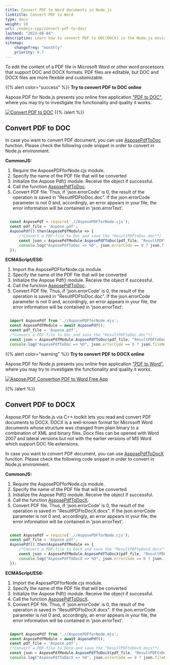 ```yaml
---
title: Convert PDF to Word documents in Node.js
linktitle: Convert PDF to Word
type: docs
weight: 10
url: /nodejs-cpp/convert-pdf-to-doc/
lastmod: "2023-08-04"
description: Learn how to convert PDF to DOC(DOCX) in the Node.js environment.
sitemap:
    changefreq: "monthly"
    priority: 0.7
---
```


To edit the content of a PDF file in Microsoft Word or other word processors that support DOC and DOCX formats. PDF files are editable, but DOC and DOCX files are more flexible and customizable.

{{% alert color="success" %}}
**Try to convert PDF to DOC online**

Aspose.PDF for Node.js presents you online free application ["PDF to DOC"](https://products.aspose.app/pdf/conversion/pdf-to-doc), where you may try to investigate the functionality and quality it works.

[![Convert PDF to DOC](/pdf/nodejs-cpp/images/pdf_to_word.png)](https://products.aspose.app/pdf/conversion/pdf-to-doc)
{{% /alert %}}

## Convert PDF to DOC

In case you want to convert PDF document, you can use [AsposePdfToDoc](https://reference.aspose.com/pdf/nodejs-cpp/convert/asposepdftodoc/) function. 
Please check the following code snippet in order to convert in Node.js environment.

**CommonJS:**

1. Require the AsposePDFforNode.сjs module.
1. Specify the name of the PDF file that will be converted
1. Initialize the Aspose Pdf() module. Receive the object if successful.
1. Call the function [AsposePdfToDoc](https://reference.aspose.com/pdf/nodejs-cpp/convert/asposepdftodoc/).
1. Convert PDF file. Thus, if 'json.errorCode' is 0, the result of the operation is saved in "ResultPDFtoDoc.doc". If the json.errorCode parameter is not 0 and, accordingly, an error appears in your file, the error information will be contained in 'json.errorText'.

```cjs

  const AsposePdf = require('.//AsposePDFforNode.cjs');
  const pdf_file = 'Aspose.pdf';
  AsposePdf().then(AsposePdfModule => {
      /*Convert a PDF-file to Doc and save the "ResultPDFtoDoc.doc"*/
      const json = AsposePdfModule.AsposePdfToDoc(pdf_file, "ResultPDFtoDoc.doc");
      console.log("AsposePdfToDoc => %O", json.errorCode == 0 ? json.fileNameResult : json.errorText);
  });
```

**ECMAScript/ES6:**

1. Import the AsposePDFforNode.сjs module.
1. Specify the name of the PDF file that will be converted
1. Initialize the Aspose Pdf() module. Receive the object if successful.
1. Call the function [AsposePdfToDoc](https://reference.aspose.com/pdf/nodejs-cpp/convert/asposepdftodoc/).
1. Convert PDF file. Thus, if 'json.errorCode' is 0, the result of the operation is saved in "ResultPDFtoDoc.doc". If the json.errorCode parameter is not 0 and, accordingly, an error appears in your file, the error information will be contained in 'json.errorText'.

```mjs

  import AsposePdf from './/AsposePDFforNode.mjs';
  const AsposePdfModule = await AsposePdf();
  const pdf_file = 'Aspose.pdf';
  /*Convert a PDF-file to Doc and save the "ResultPDFtoDoc.doc"*/
  const json = AsposePdfModule.AsposePdfToDoc(pdf_file, "ResultPDFtoDoc.doc");
  console.log("AsposePdfToDoc => %O", json.errorCode == 0 ? json.fileNameResult : json.errorText);
```

{{% alert color="warning" %}}
**Try to convert PDF to DOCX online**

Aspose.PDF for Node.js presents you online free application ["PDF to Word"](https://products.aspose.app/pdf/conversion/pdf-to-docx), where you may try to investigate the functionality and quality it works.

[![Aspose.PDF Convertion PDF to Word Free App](/pdf/nodejs-cpp/images/pdf_to_word.png)](https://products.aspose.app/pdf/conversion/pdf-to-docx)

{{% /alert %}}

## Convert PDF to DOCX

Aspose.PDF for Node.js via C++ toolkit lets you read and convert PDF documents to DOCX. DOCX is a well-known format for Microsoft Word documents whose structure was changed from plain binary to a combination of XML and binary files. Docx files can be opened with Word 2007 and lateral versions but not with the earlier versions of MS Word which support DOC file extensions.

In case you want to convert PDF document, you can use [AsposePdfToDocX](https://reference.aspose.com/pdf/nodejs-cpp/convert/asposepdftodocx/) function. 
Please check the following code snippet in order to convert in Node.js environment.

**CommonJS:**

1. Require the AsposePDFforNode.сjs module.
1. Specify the name of the PDF file that will be converted
1. Initialize the Aspose Pdf() module. Receive the object if successful.
1. Call the function [AsposePdfToDocX](https://reference.aspose.com/pdf/nodejs-cpp/convert/asposepdftodocx/).
1. Convert PDF file. Thus, if 'json.errorCode' is 0, the result of the operation is saved in "ResultPDFtoDocX.docx". If the json.errorCode parameter is not 0 and, accordingly, an error appears in your file, the error information will be contained in 'json.errorText'.

```cjs

  const AsposePdf = require('.//AsposePDFforNode.cjs');
  const pdf_file = 'Aspose.pdf';
  AsposePdf().then(AsposePdfModule => {
      /*Convert a PDF-file to DocX and save the "ResultPDFtoDocX.docx"*/
      const json = AsposePdfModule.AsposePdfToDocX(pdf_file, "ResultPDFtoDocX.docx");
      console.log("AsposePdfToDocX => %O", json.errorCode == 0 ? json.fileNameResult : json.errorText);
  });
```

**ECMAScript/ES6:**

1. Import the AsposePDFforNode.сjs module.
1. Specify the name of the PDF file that will be converted
1. Initialize the Aspose Pdf() module. Receive the object if successful.
1. Call the function [AsposePdfToDocX](https://reference.aspose.com/pdf/nodejs-cpp/convert/asposepdftodocx/).
1. Convert PDF file. Thus, if 'json.errorCode' is 0, the result of the operation is saved in "ResultPDFtoDocX.docx". If the json.errorCode parameter is not 0 and, accordingly, an error appears in your file, the error information will be contained in 'json.errorText'.

```mjs

  import AsposePdf from './/AsposePDFforNode.mjs';
  const AsposePdfModule = await AsposePdf();
  const pdf_file = 'Aspose.pdf';
  /*Convert a PDF-file to DocX and save the "ResultPDFtoDocX.docx"*/
  const json = AsposePdfModule.AsposePdfToDocX(pdf_file, "ResultPDFtoDocX.docx");
  console.log("AsposePdfToDocX => %O", json.errorCode == 0 ? json.fileNameResult : json.errorText);
```


